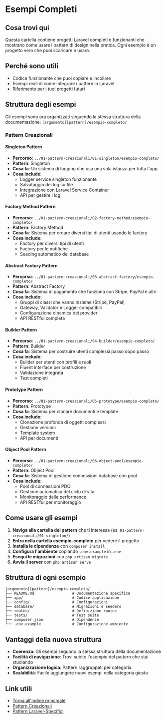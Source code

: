 # Esempi Completi

## Cosa trovi qui
Questa cartella contiene progetti Laravel completi e funzionanti che mostrano come usare i pattern di design nella pratica. Ogni esempio è un progetto vero che puoi scaricare e usare.

## Perché sono utili
- Codice funzionante che puoi copiare e incollare
- Esempi reali di come integrare i pattern in Laravel
- Riferimento per i tuoi progetti futuri

## Struttura degli esempi

Gli esempi sono ora organizzati seguendo la stessa struttura della documentazione: `[argomento][pattern]/esempio-completo/`

### Pattern Creazionali

#### Singleton Pattern
- **Percorso**: `../01-pattern-creazionali/01-singleton/esempio-completo/`
- **Pattern**: Singleton
- **Cosa fa**: Un sistema di logging che usa una sola istanza per tutta l'app
- **Cosa include**: 
  - Logger service singleton funzionante
  - Salvataggio dei log su file
  - Integrazione con Laravel Service Container
  - API per gestire i log

#### Factory Method Pattern
- **Percorso**: `../01-pattern-creazionali/02-factory-method/esempio-completo/`
- **Pattern**: Factory Method
- **Cosa fa**: Sistema per creare diversi tipi di utenti usando le factory
- **Cosa include**:
  - Factory per diversi tipi di utenti
  - Factory per le notifiche
  - Seeding automatico del database

#### Abstract Factory Pattern
- **Percorso**: `../01-pattern-creazionali/03-abstract-factory/esempio-completo/`
- **Pattern**: Abstract Factory
- **Cosa fa**: Sistema di pagamento che funziona con Stripe, PayPal e altri
- **Cosa include**:
  - Gruppi di classi che vanno insieme (Stripe, PayPal)
  - Gateway, Validator e Logger compatibili
  - Configurazione dinamica dei provider
  - API RESTful completa

#### Builder Pattern
- **Percorso**: `../01-pattern-creazionali/04-builder/esempio-completo/`
- **Pattern**: Builder
- **Cosa fa**: Sistema per costruire utenti complessi passo dopo passo
- **Cosa include**:
  - Builder per utenti con profili e ruoli
  - Fluent interface per costruzione
  - Validazione integrata
  - Test completi

#### Prototype Pattern
- **Percorso**: `../01-pattern-creazionali/05-prototype/esempio-completo/`
- **Pattern**: Prototype
- **Cosa fa**: Sistema per clonare documenti e template
- **Cosa include**:
  - Clonazione profonda di oggetti complessi
  - Gestione versioni
  - Template system
  - API per documenti

#### Object Pool Pattern
- **Percorso**: `../01-pattern-creazionali/06-object-pool/esempio-completo/`
- **Pattern**: Object Pool
- **Cosa fa**: Sistema di gestione connessioni database con pool
- **Cosa include**:
  - Pool di connessioni PDO
  - Gestione automatica del ciclo di vita
  - Monitoraggio delle performance
  - API RESTful per monitoraggio

## Come usare gli esempi

1. **Naviga alla cartella del pattern** che ti interessa (es. `01-pattern-creazionali/01-singleton/`)
2. **Entra nella cartella esempio-completo** per vedere il progetto
3. **Installa le dipendenze** con `composer install`
4. **Configura l'ambiente** copiando `.env.example` in `.env`
5. **Esegui le migrazioni** con `php artisan migrate`
6. **Avvia il server** con `php artisan serve`

## Struttura di ogni esempio

```
[argomento][pattern]/esempio-completo/
├── README.md                 # Documentazione specifica
├── app/                      # Codice applicazione
├── config/                   # Configurazioni
├── database/                 # Migrazioni e seeders
├── routes/                   # Definizione routes
├── tests/                    # Test suite
├── composer.json             # Dipendenze
└── .env.example              # Configurazione ambiente
```

## Vantaggi della nuova struttura

- **Coerenza**: Gli esempi seguono la stessa struttura della documentazione
- **Facilità di navigazione**: Trovi subito l'esempio del pattern che stai studiando
- **Organizzazione logica**: Pattern raggruppati per categoria
- **Scalabilità**: Facile aggiungere nuovi esempi nella categoria giusta

## Link utili
- [Torna all'indice principale](../README.md)
- [Pattern Creazionali](../01-pattern-creazionali/)
- [Pattern Laravel-Specifici](../05-pattern-laravel-specifici/)
